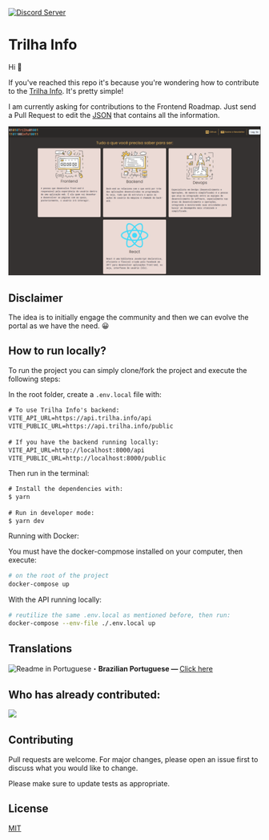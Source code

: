 [![Discord Server](https://discordapp.com/api/guilds/989882634358390794/widget.png?style=banner2)](https://discord.gg/HJ3Spm6R)

# Trilha Info

Hi 👋

If you've reached this repo it's because you're wondering how to contribute to the [Trilha Info](https://www.trilha.info/). It's pretty simple!

I am currently asking for contributions to the Frontend Roadmap. Just send a Pull Request to edit the [JSON](https://github.com/flaviojmendes/trilhainfo/tree/main/src/roadmaps) that contains all the information.

![Preview](/public/preview.png)

## Disclaimer

The idea is to initially engage the community and then we can evolve the portal as we have the need. 😀

## How to run locally?

To run the project you can simply clone/fork the project and execute the following steps:

In the root folder, create a `.env.local` file with:

```
# To use Trilha Info's backend:
VITE_API_URL=https://api.trilha.info/api
VITE_PUBLIC_URL=https://api.trilha.info/public

# If you have the backend running locally:
VITE_API_URL=http://localhost:8000/api
VITE_PUBLIC_URL=http://localhost:8000/public
```

Then run in the terminal:

```
# Install the dependencies with:
$ yarn

# Run in developer mode:
$ yarn dev

```

Running with Docker:

You must have the docker-compmose installed on your computer, then execute:
```sh
# on the root of the project
docker-compose up
```

With the API running locally:
```sh
# reutilize the same .env.local as mentioned before, then run:
docker-compose --env-file ./.env.local up
```

## Translations
<img src = "https://imgur.com/saBa4s8.png" alt="Readme in Portuguese" width="20" height="16">・<b>Brazilian Portuguese — </b> [Click here](https://github.com/flaviojmendes/trilhainfo)<br>


## Who has already contributed:


<a href = "https://github.com/flaviojmendes/trilhainfo/graphs/contributors">
  <img src = "https://contrib.rocks/image?repo=flaviojmendes/trilhainfo"/>
</a>

## Contributing
Pull requests are welcome. For major changes, please open an issue first to discuss what you would like to change.

Please make sure to update tests as appropriate.

## License
[MIT](https://choosealicense.com/licenses/mit/)
